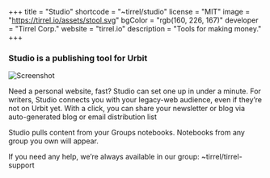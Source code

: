 +++
title = "Studio"
shortcode = "~tirrel/studio"
license = "MIT"
image = "https://tirrel.io/assets/stool.svg"
bgColor = "rgb(160, 226, 167)"
developer = "Tirrel Corp."
website = "tirrel.io"
description = "Tools for making money."
+++

### Studio is a publishing tool for Urbit

![Screenshot](https://storage.googleapis.com/media.urbit.org/site/ecosystem/applications/studio.png)

Need a personal website, fast? Studio can set one up in under a minute. For writers, Studio connects you with your legacy-web audience, even if they’re not on Urbit yet. With a click, you can share your newsletter or blog via auto-generated blog or email distribution list

Studio pulls content from your Groups notebooks. Notebooks from any group you own will appear.

If you need any help, we’re always available in our group: ~tirrel/tirrel-support

